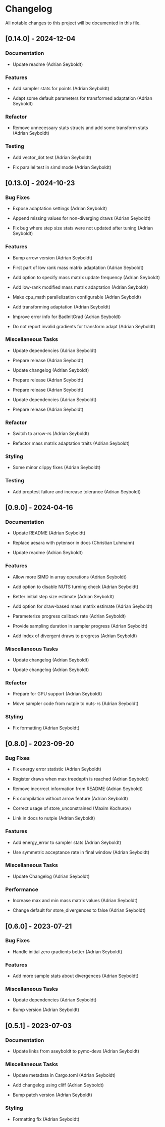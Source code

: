 # Changelog

All notable changes to this project will be documented in this file.

## [0.14.0] - 2024-12-04

### Documentation

- Update readme (Adrian Seyboldt)


### Features

- Add sampler stats for points (Adrian Seyboldt)

- Adapt some default parameters for transformed adaptation (Adrian Seyboldt)


### Refactor

- Remove unnecessary stats structs and add some transform stats (Adrian Seyboldt)


### Testing

- Add vector_dot test (Adrian Seyboldt)

- Fix parallel test in simd mode (Adrian Seyboldt)


## [0.13.0] - 2024-10-23

### Bug Fixes

- Expose adaptation settings (Adrian Seyboldt)

- Append missing values for non-diverging draws (Adrian Seyboldt)

- Fix bug where step size stats were not updated after tuning (Adrian Seyboldt)


### Features

- Bump arrow version (Adrian Seyboldt)

- First part of low rank mass matrix adaptation (Adrian Seyboldt)

- Add option to specify mass matrix update frequency (Adrian Seyboldt)

- Add low-rank modified mass matrix adaptation (Adrian Seyboldt)

- Make cpu_math parallelization configurable (Adrian Seyboldt)

- Add transforming adaptation (Adrian Seyboldt)

- Improve error info for BadInitGrad (Adrian Seyboldt)

- Do not report invalid gradients for transform adapt (Adrian Seyboldt)


### Miscellaneous Tasks

- Update dependencies (Adrian Seyboldt)

- Prepare release (Adrian Seyboldt)

- Update changelog (Adrian Seyboldt)

- Prepare release (Adrian Seyboldt)

- Prepare release (Adrian Seyboldt)

- Update dependencies (Adrian Seyboldt)

- Prepare release (Adrian Seyboldt)


### Refactor

- Switch to arrow-rs (Adrian Seyboldt)

- Refactor mass matrix adaptation traits (Adrian Seyboldt)


### Styling

- Some minor clippy fixes (Adrian Seyboldt)


### Testing

- Add proptest failure and increase tolerance (Adrian Seyboldt)


## [0.9.0] - 2024-04-16

### Documentation

- Update README (Adrian Seyboldt)

- Replace aesara with pytensor in docs (Christian Luhmann)

- Update readme (Adrian Seyboldt)


### Features

- Allow more SIMD in array operations (Adrian Seyboldt)

- Add option to disable NUTS turning check (Adrian Seyboldt)

- Better initial step size estimate (Adrian Seyboldt)

- Add option for draw-based mass matrix estimate (Adrian Seyboldt)

- Parameterize progress callback rate (Adrian Seyboldt)

- Provide sampling duration in sampler progress (Adrian Seyboldt)

- Add index of divergent draws to progress (Adrian Seyboldt)


### Miscellaneous Tasks

- Update changelog (Adrian Seyboldt)

- Update changelog (Adrian Seyboldt)


### Refactor

- Prepare for GPU support (Adrian Seyboldt)

- Move sampler code from nutpie to nuts-rs (Adrian Seyboldt)


### Styling

- Fix formatting (Adrian Seyboldt)


## [0.8.0] - 2023-09-20

### Bug Fixes

- Fix energy error statistic (Adrian Seyboldt)

- Register draws when max treedepth is reached (Adrian Seyboldt)

- Remove incorrect information from README (Adrian Seyboldt)

- Fix compilation without arrow feature (Adrian Seyboldt)

- Correct usage of store_unconstrained (Maxim Kochurov)

- Link in docs to nutpie (Adrian Seyboldt)


### Features

- Add energy_error to sampler stats (Adrian Seyboldt)

- Use symmetric acceptance rate in final window (Adrian Seyboldt)


### Miscellaneous Tasks

- Update Changelog (Adrian Seyboldt)


### Performance

- Increase max and min mass matrix values (Adrian Seyboldt)

- Change default for store_divergences to false (Adrian Seyboldt)


## [0.6.0] - 2023-07-21

### Bug Fixes

- Handle initial zero gradients better (Adrian Seyboldt)


### Features

- Add more sample stats about divergences (Adrian Seyboldt)


### Miscellaneous Tasks

- Update dependencies (Adrian Seyboldt)

- Bump version (Adrian Seyboldt)


## [0.5.1] - 2023-07-03

### Documentation

- Update links from aseyboldt to pymc-devs (Adrian Seyboldt)


### Miscellaneous Tasks

- Update metadata in Cargo.toml (Adrian Seyboldt)

- Add changelog using cliff (Adrian Seyboldt)

- Bump patch version (Adrian Seyboldt)


### Styling

- Formatting fix (Adrian Seyboldt)


<!-- generated by git-cliff -->
